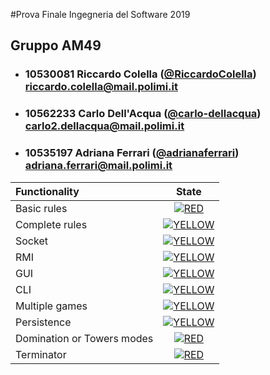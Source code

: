 #Prova Finale Ingegneria del Software 2019
## Gruppo AM49

- ### 10530081 Riccardo Colella ([@RiccardoColella](https://github.com/RiccardoColella))<br>riccardo.colella@mail.polimi.it
- ### 10562233 Carlo Dell'Acqua ([@carlo-dellacqua](https://github.com/carlo-dellacqua))<br>carlo2.dellacqua@mail.polimi.it
- ### 10535197 Adriana Ferrari ([@adrianaferrari](https://github.com/adrianaferrari))<br>adriana.ferrari@mail.polimi.it

| Functionality | State |
|:-----------------------|:------------------------------------:|
| Basic rules | [![RED](https://placehold.it/15/f03c15/f03c15)](#) |
| Complete rules | [![YELLOW](https://placehold.it/15/f03c15/f03c15)](#) |
| Socket | [![YELLOW](https://placehold.it/15/f03c15/f03c15)](#) |
| RMI | [![YELLOW](https://placehold.it/15/f03c15/f03c15)](#) |
| GUI | [![YELLOW](https://placehold.it/15/f03c15/f03c15)](#) |
| CLI | [![YELLOW](https://placehold.it/15/f03c15/f03c15)](#) |
| Multiple games | [![YELLOW](https://placehold.it/15/f03c15/f03c15)](#) |
| Persistence | [![YELLOW](https://placehold.it/15/f03c15/f03c15)](#) |
| Domination or Towers modes | [![RED](https://placehold.it/15/f03c15/f03c15)](#) |
| Terminator | [![RED](https://placehold.it/15/f03c15/f03c15)](#) |

<!--
[![RED](https://placehold.it/15/f03c15/f03c15)](#)
[![YELLOW](https://placehold.it/15/ffdd00/ffdd00)](#)
[![GREEN](https://placehold.it/15/44bb44/44bb44)](#)
-->